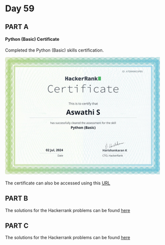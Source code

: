 # Day 59

## PART A

#### Python (Basic) Certificate

Completed the Python (Basic) skills certification.

![certificate](./python_basic%20certificate.jpg)
 
The certificate can also be accessed using this [URL](https://www.hackerrank.com/certificates/a7d8496c6fb5)


## PART B

The solutions for the Hackerrank problems can be found [here](./Hackerrank%20Solutions/)

## PART C

The solutions for the Hackerrank problems can be found [here](./Leetcode%20Solutions/)
